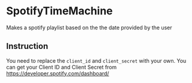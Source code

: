 # SpotifyTimeMachine
Makes a spotify playlist based on the the date provided by the user 

## Instruction 
You need to replace the `client_id` and `client_secret` with your own. You can get your Client ID and Client Secret from https://developer.spotify.com/dashboard/ 
